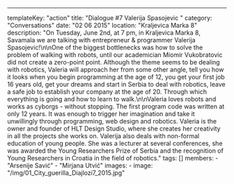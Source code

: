 ---
  templateKey: "action"
  title: "Dialogue #7 Valerija Spasojevic "
  category: "Conversations"
  date: "02 06 2015"
  location: "Kraljevica Marka 8"
  description: "On Tuesday, June 2nd, at 7 pm, in Kraljevica Marka 8, Savamala we are talking with entrepreneur & programmer Valerija Spasojevic!\n\nOne of the biggest bottlenecks was how to solve the problem of walking with robots, until our academician Miomir Vukobratovic did not create a zero-point point. Although the theme seems to be dealing with robotics, Valeria will approach her from some other angle, tell you how it looks when you begin programming at the age of 12, you get your first job 16 years old, get your dreams and start in Serbia to deal with robotics, leave a safe job to establish your company at the age of 20. Through which everything is going and how to learn to walk.\n\nValeria loves robots and works as cyborgs - without stopping. The first program code was written at only 12 years. It was enough to trigger her imagination and take it unwillingly through programming, web design and robotics. Valeria is the owner and founder of HLT Design Studio, where she creates her creativity in all the projects she works on. Valerija also deals with non-formal education of young people. She was a lecturer at several conferences, she was awarded the Young Researchers Prize of Serbia and the recognition of Young Researchers in Croatia in the field of robotics."
  tags: []
  members: 
    - "Arsenije Savić"
    - "Mirjana Utvić"
  images: 
    - 
      image: "/img/01_City_guerilla_Diajlozi7_2015.jpg"
